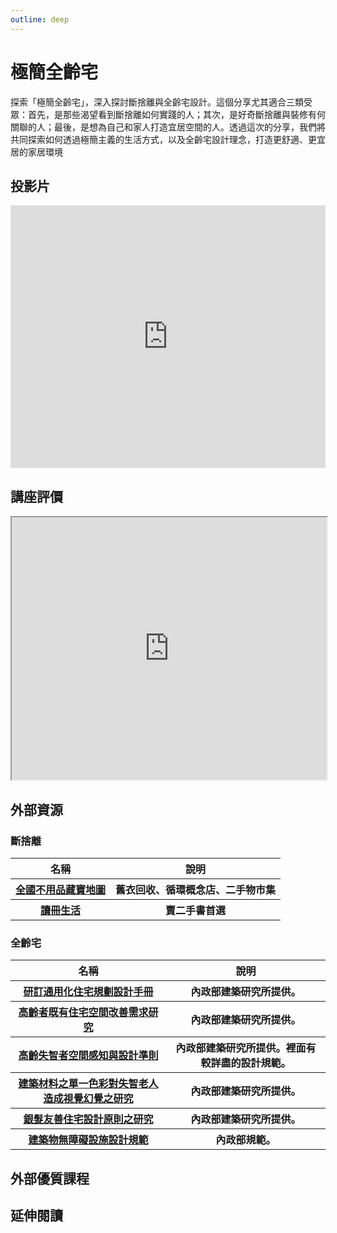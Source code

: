 ```yaml
---
outline: deep
---
```


# 極簡全齡宅

探索「極簡全齡宅」，深入探討斷捨離與全齡宅設計。這個分享尤其適合三類受眾：首先，是那些渴望看到斷捨離如何實踐的人；其次，是好奇斷捨離與裝修有何關聯的人；最後，是想為自己和家人打造宜居空間的人。透過這次的分享，我們將共同探索如何透過極簡主義的生活方式，以及全齡宅設計理念，打造更舒適、更宜居的家居環境

## 投影片

<iframe src="https://docs.google.com/presentation/d/e/2PACX-1vTKO7pmQ1WaS-ldQUskuFS6gxUsnBxrZ2S0XEuvgCCXFQXlVLcraaRXOII2eHtrLK6KZqsJ58vIpI26/embed?start=false&loop=false&delayms=3000" frameborder="0" width="100%" height="420" allowfullscreen="true" mozallowfullscreen="true" webkitallowfullscreen="true"></iframe>

## 講座評價

<iframe src="https://docs.google.com/spreadsheets/d/e/2PACX-1vRnLHSZVXvwpjykg2J6Oe6cnvciEFuk49LCSzSCvQl2C9Q428pxEsMK2b3Onxo5cxK0DPdgRYPKaZ6u/pubhtml?widget=true&amp;headers=false" width="100%" height="420"></iframe>

## 外部資源

### 斷捨離

<table>
    <thead>
        <tr>
            <th>名稱</th>
            <th>說明</th>
        </tr>
    </thead>
    <tbody>
        <tr>
            <th>
                <a href="https://recycle.moenv.gov.tw/utmap/" target="_blank">
                   全國不用品藏寶地圖
                </a>
            </th>
            <th>舊衣回收、循環概念店、二手物市集</th>
        </tr>
        <tr>
            <th>
                <a href="https://www.taaze.tw/index.html" target="_blank">
                   讀冊生活
                </a>
            </th>
            <th>賣二手書首選</th>
        </tr>
    </tbody>
</table>

### 全齡宅

<table>
    <thead>
        <tr>
            <th>名稱</th>
            <th>說明</th>
        </tr>
    </thead>
    <tbody>
        <tr>
            <th>
                <a href="https://www.abri.gov.tw/News_Content_Table.aspx?n=807&s=38869" target="_blank">
                   研訂通用化住宅規劃設計手冊
                </a>
            </th>
            <th>內政部建築研究所提供。</th>
        </tr>
        <tr>
            <th>
                <a href="https://www.abri.gov.tw/News_Content_Table.aspx?n=807&s=277791#:~:text=%E4%B8%AD%E6%96%87%E6%91%98%E8%A6%81%EF%BC%9A,%E8%80%85%EF%BC%8C%E5%88%A4%E6%96%B7%E5%85%B6%E6%94%B9%E5%96%84%E9%9C%80%E6%B1%82%E3%80%82" target="_blank">
                   高齡者既有住宅空間改善需求研究
                </a>
            </th>
            <th>內政部建築研究所提供。</th>
        </tr>
        <tr>
            <th>
                <a href="https://ws.moi.gov.tw/Download.ashx?u=LzAwMS9VcGxvYWQvT2xkRmlsZV9BYnJpX0dvdi9yZXNlYXJjaC8yNDk2LzE0NTMzNTY1MjMwLnBkZg%3D%3D&n=6auY6b2h5aSx5pm66ICF56m66ZaT5oSf55%2Bl6IiH6Kit6KiI5rqW5YmHLnBkZg%3D%3D" target="_blank">
                   高齡失智者空間感知與設計準則
                </a>
            </th>
            <th>內政部建築研究所提供。裡面有較詳盡的設計規範。</th>
        </tr>
        <tr>
            <th>
                <a href="https://www.airitilibrary.com/Article/Detail/10163212-201209-201211050057-201211050057-25-50" target="_blank">
                   建築材料之單一色彩對失智老人造成視覺幻覺之研究
                </a>
            </th>
            <th>內政部建築研究所提供。</th>
        </tr>
        <tr>
            <th>
                <a href="https://www.abri.gov.tw/News_Content_Table.aspx?n=807&s=213842#:~:text=%E4%B8%A6%E9%85%8D%E5%90%88%E5%85%A7%E6%94%BF%E9%83%A8%E5%BB%BA,%E4%B8%89%E5%80%8B%E9%83%A8%E5%88%86%E6%89%80%E6%A7%8B%E6%88%90%E3%80%82" target="_blank">
                   銀髮友善住宅設計原則之研究
                </a>
            </th>
            <th>內政部建築研究所提供。</th>
        </tr>
        <tr>
            <th>
                <a href="https://glrs.moi.gov.tw/LawContent.aspx?id=GL000734" target="_blank">
                   建築物無障礙設施設計規範
                </a>
            </th>
            <th>內政部規範。</th>
        </tr>
    </tbody>
</table>

## 外部優質課程

<Courses :modelValue="courseItems"></Courses>

## 延伸閱讀

<Books :modelValue="bookItems"></Books>

<script setup>
import Courses from '../components/courses.vue'
import Books from '../components/books.vue'

const courseItems = [
    {
        image: '/life/housing.jpeg',
        description: `由亞洲首位取得美國專業整理師協會（NAPO®）認證的整理師Phyllis所打造的無痛居家整理學，結合管理、心理學理論與先減法再加法的概念，培養大家整理的底層邏輯，以簡化、組織物品與空間。此外，課程也蘊含老師擔任室內設計師的思維，提供風格與軟裝知識，以綜合性的方式引導大家達成不復亂又有質感的居家空間。`,
        name: '無痛居家整理學｜破除復亂困境，營造質感空間',
        url: 'https://sat.cool/course/77',
    },
]

const bookItems = [
    {
        id: '11100918482',
        name: '新．斷捨離【10週年全新增訂版】：斷絕不需要的東西，捨棄多餘的廢物，脫離對物品的執著，改變650萬人的史上最強人生整理術再進化！',
        desc: `<p>扔掉一件無用之物，就多出一點空間。</p>
<p>扔掉一件多餘之物，就免去一樣負擔。</p>
<p>扔掉一件無益之物，就恢復一絲清爽。</p>
<p>然後，你的人生將煥然一新！</p>`,
    },
    {
        id: '11100892979',
        name: '零雜物裝修術',
        desc: `<p>徹底擊退！打造簡約舒適好宅的兩大敵人：預算少、雜物多。
輕鬆享受！少揹一些房貸、少花一些裝修費、少做一些惱人的家事，過更輕盈自在的生活。</p>

<p>想以真正省錢的方式打造好宅，不是在工法或材質上錙銖必較！
本書從源頭抓起，讓你節省購屋預算和裝修費用，
還告訴你如何使用房子才能久住不亂，否則花再多錢裝修都是枉然……</p>`,
    },
    {
        id: '11100859478',
        name: '後半輩子最想住的家：先做先贏！40歲開始規畫、50歲開心打造，好房子讓你笑著住到老',
        desc: `<p>│好房子，讓你笑著住到老│
40歲開始規畫、50歲開心打造！

</p>

<p>越住越年輕
給自己一個安心減齡的家
讓父母好用、自己未來也享受，別等「老了再說」！</p>`,
    },
]
</script>
